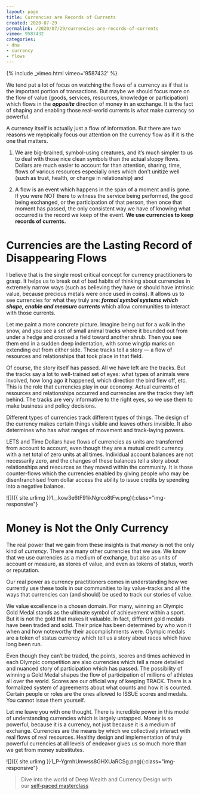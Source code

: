 ```yaml
---
layout: page
title: Currencies are Records of Currents
created: 2020-07-29
permalink: /2020/07/29/currencies-are-records-of-currents
vimeo: 9587432
categories:
- dna
- currency
- flows
---
```

{% include _vimeo.html vimeo='9587432' %}

We tend put a lot of focus on watching the flows of a currency as if that is the important portion of transactions. But maybe we should focus more on the flow of value (goods, services, resources, knowledge or participation) which flows in the ***opposite*** direction of money in an exchange. It is the fact of shaping and enabling those real-world currents is what make currency so powerful.

A currency itself is actually just a flow of information. But there are two reasons we myopically focus our attention on the currency flow as if it is the one that matters.

1. We are big-brained, symbol-using creatures, and it’s much simpler to us to deal with those nice clean symbols than the actual sloppy flows. Dollars are much easier to account for than attention, sharing, time, flows of various resources especially ones which don’t unitize well (such as trust, health, or change in relationship) and

2. A flow is an event which happens in the span of a moment and is gone. If you were NOT there to witness the service being performed, the good being exchanged, or the participation of that person, then once that moment has passed, the only consistent way we have of knowing what occurred is the record we keep of the event. **We use currencies to keep records of currents.**

# **Currencies are the Lasting Record of Disappearing Flows**

I believe that is the single most critical concept for currency practitioners to grasp. It helps us to break out of bad habits of thinking about currencies in extremely narrow ways (such as believing they have or should have intrinsic value, because precious metals were once used in coins). It allows us to see currencies for what they truly are: ***formal symbol systems which shape, enable and measure currents*** which allow communities to interact with those currents.

Let me paint a more concrete picture. Imagine being out for a walk in the snow, and you see a set of small animal tracks where it bounded out from under a hedge and crossed a field toward another shrub. Then you see them end in a sudden deep indentation, with some wingtip marks on extending out from either side. These tracks tell a story — a flow of resources and relationships that took place in that field.

Of course, the story itself has passed. All we have left are the tracks. But the tracks say a lot to well-trained set of eyes: what types of animals were involved, how long ago it happened, which direction the bird flew off, etc. This is the role that currencies play in our economy. Actual currents of resources and relationships occurred and currencies are the tracks they left behind. The tracks are very informative to the right eyes, so we use them to make business and policy decisions.

Different types of currencies track different types of things. The design of the currency makes certain things visible and leaves others invisible. It also determines who has what ranges of movement and track-laying powers.

LETS and Time Dollars have flows of currencies as units are transferred from account to account, even though they are a mutual credit currency with a net total of zero units at all times. Individual account balances are not necessarily zero, and the changes of these balances tell a story about relationships and resources as they moved within the community. It is those counter-flows which the currencies enabled by giving people who may be disenfranchised from dollar access the ability to issue credits by spending into a negative balance.

![]({{ site.urlimg }}1__kow3e6tF91ikNgrco8tFw.png){:class="img-responsive"}

# **Money is Not the Only Currency**

The real power that we gain from these insights is that *money* is not the only kind of *currency*. There are many other currencies that we use. We know that we use currencies as a medium of exchange, but also as units of account or measure, as stores of value, and even as tokens of status, worth or reputation.

Our real power as currency practitioners comes in understanding how we currently use these tools in our communities to lay value-tracks and all the ways that currencies can (and should) be used to track our stories of value.

We value excellence in a chosen domain. For many, winning an Olympic Gold Medal stands as the ultimate symbol of achievement within a sport. But it is not the gold that makes it valuable. In fact, different gold medals have been traded and sold. Their price has been determined by who won it when and how noteworthy their accomplishments were. Olympic medals are a token of status currency which tell us a story about races which have long been run.

Even though they can’t be traded, the points, scores and times achieved in each Olympic competition are also currencies which tell a more detailed and nuanced story of participation which has passed. The possibility of winning a Gold Medal shapes the flow of participation of millions of athletes all over the world. Scores are our official way of keeping TRACK. There is a formalized system of agreements about what counts and how it is counted. Certain people or roles are the ones allowed to ISSUE scores and medals. You cannot issue them yourself.

Let me leave you with one thought. There is incredible power in this model of understanding currencies which is largely untapped. Money is so powerful, because it is a currency, not just because it is a medium of exchange. Currencies are the means by which we collectively interact with real flows of real resources. Healthy design and implementation of truly powerful currencies at all levels of endeavor gives us so much more than we get from money substitutes.

![]({{ site.urlimg }}1_P-YgrnhUmwss8GHXUaRCSg.png){:class="img-responsive"}

> Dive into the world of Deep Wealth and Currency Design with our [self-paced masterclass](https://www.udemy.com/course/introduction-to-currency-design/)
